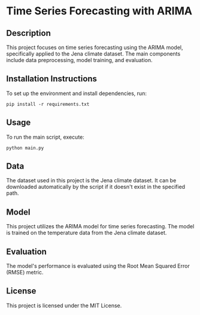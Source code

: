 # Time Series Forecasting with ARIMA

## Description
This project focuses on time series forecasting using the ARIMA model, specifically applied to the Jena climate dataset. The main components include data preprocessing, model training, and evaluation.

## Installation Instructions
To set up the environment and install dependencies, run:
```
pip install -r requirements.txt
```

## Usage
To run the main script, execute:
```
python main.py
```

## Data
The dataset used in this project is the Jena climate dataset. It can be downloaded automatically by the script if it doesn't exist in the specified path.

## Model
This project utilizes the ARIMA model for time series forecasting. The model is trained on the temperature data from the Jena climate dataset.

## Evaluation
The model's performance is evaluated using the Root Mean Squared Error (RMSE) metric.

## License
This project is licensed under the MIT License.
